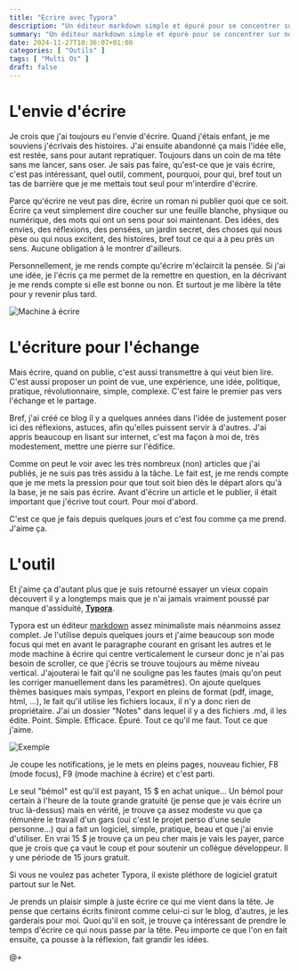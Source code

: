 ```yaml
---
title: "Ecrire avec Typora"
description: "Un éditeur markdown simple et épuré pour se concentrer sur notre écriture"
summary: "Un éditeur markdown simple et épuré pour se concentrer sur notre écriture"
date: 2024-11-27T10:36:07+01:00
categories: [ "Outils" ]
tags: [ "Multi Os" ]
draft: false
---
```


# L'envie d'écrire
Je crois que j'ai toujours eu l'envie d'écrire. Quand j'étais enfant, je me souviens j'écrivais des histoires. J'ai ensuite abandonné ça mais l'idée elle, est restée, sans pour autant repratiquer. Toujours dans un coin de ma tête sans me lancer, sans oser. Je sais pas faire, qu'est-ce que je vais écrire, c'est pas intéressant, quel outil, comment, pourquoi, pour qui, bref tout un tas de barrière que je me mettais tout seul pour m'interdire d'écrire.

Parce qu'écrire ne veut pas dire, écrire un roman ni publier quoi que ce soit. Écrire ça veut simplement dire coucher sur une feuille blanche, physique ou numérique, des mots qui ont un sens pour soi maintenant. Des idées, des envies, des réflexions, des pensées, un jardin secret, des choses qui nous pèse ou qui nous excitent, des histoires, bref tout ce qui a à peu près un sens. Aucune obligation à le montrer d'ailleurs.

Personnellement, je me rends compte qu'écrire m'éclaircit la pensée. Si j'ai une idée, je l'écris ça me permet de la remettre en question, en la décrivant je me rends compte si elle est bonne ou non. Et surtout je me libère la tête pour y revenir plus tard.

<img src="/img/typora-1.jpg" alt="Machine à écrire" class="center">

# L'écriture pour l'échange
Mais écrire, quand on publie, c'est aussi transmettre à qui veut bien lire. C'est aussi proposer un point de vue, une expérience, une idée, politique, pratique, révolutionnaire, simple, complexe. C'est faire le premier pas vers l'échange et le partage.

Bref, j'ai créé ce blog il y a quelques années dans l'idée de justement poser ici des réflexions, astuces, afin qu'elles puissent servir à d'autres. J'ai appris beaucoup en lisant sur internet, c'est ma façon à moi de, très modestement, mettre une pierre sur l'édifice.

Comme on peut le voir avec les très nombreux (non) articles que j'ai publiés, je ne suis pas très assidu à la tâche. Le fait est, je me rends compte que je me mets la pression pour que tout soit bien dès le départ alors qu'à la base, je ne sais pas écrire. Avant d'écrire un article et le publier, il était important que j'écrive tout court. Pour moi d'abord.

C'est ce que je fais depuis quelques jours et c'est fou comme ça me prend. J'aime ça.

# L'outil
Et j'aime ça d'autant plus que je suis retourné essayer un vieux copain découvert il y a longtemps mais que je n'ai jamais vraiment poussé par manque d'assiduité, **[Typora](https://typora.io/)**.

Typora est un éditeur [markdown](https://docs.framasoft.org/fr/grav/markdown.html) assez minimaliste mais néanmoins assez complet. Je l'utilise depuis quelques jours et j'aime beaucoup son mode focus qui met en avant le paragraphe courant en grisant les autres et le mode machine à écrire qui centre verticalement le curseur donc je n'ai pas besoin de scroller, ce que j'écris se trouve toujours au même niveau vertical. J'ajouterai le fait qu'il ne souligne pas les fautes (mais qu'on peut les corriger manuellement dans les paramètres). On ajoute quelques thèmes basiques mais sympas, l'export en pleins de format (pdf, image, html, ...), le fait qu'il utilise les fichiers locaux, il n'y a donc rien de propriétaire. J'ai un dossier "Notes" dans lequel il y a des fichiers .md, il les édite. Point. Simple. Efficace. Épuré. Tout ce qu'il me faut. Tout ce que j'aime.

<img src="/img/typora-2.png" alt="Exemple" class="center">

Je coupe les notifications, je le mets en pleins pages, nouveau fichier, F8 (mode focus), F9 (mode machine à écrire) et c'est parti.

Le seul "bémol" est qu'il est payant, 15 $ en achat unique... Un bémol pour certain à l'heure de la toute grande gratuité (je pense que je vais écrire un truc là-dessus) mais en vérité, je trouve ça assez modeste vu que ça rémunère le travail d'un gars (oui c'est le projet perso d'une seule personne...) qui a fait un logiciel, simple, pratique, beau et que j'ai envie d'utiliser. En vrai 15 $ je trouve ça un peu cher mais je vais les payer, parce que je crois que ça vaut le coup et pour soutenir un collègue développeur. Il y une période de 15 jours gratuit.

Si vous ne voulez pas acheter Typora, il existe pléthore de logiciel gratuit partout sur le Net.

Je prends un plaisir simple à juste écrire ce qui me vient dans la tête. Je pense que certains écrits finiront comme celui-ci sur le blog, d'autres, je les garderais pour moi. Quoi qu'il en soit, je trouve ça intéressant de prendre le temps d'écrire ce qui nous passe par la tête. Peu importe ce que l'on en fait ensuite, ça pousse à la réflexion, fait grandir les idées.

@+